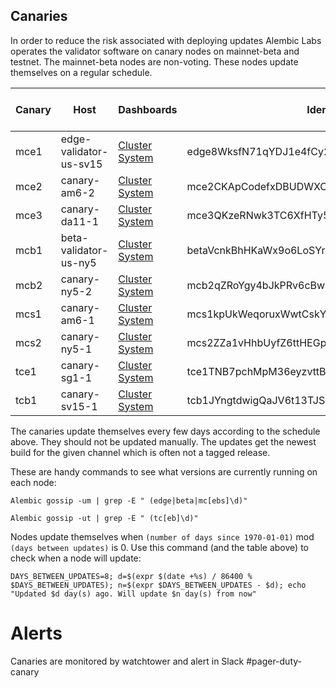 ## Canaries
In order to reduce the risk associated with deploying updates Alembic Labs operates the validator software on canary nodes on mainnet-beta
and testnet. The mainnet-beta nodes are non-voting. These nodes update themselves on a regular schedule.

|Canary|Host|Dashboards|Identity|Cluster|Channel|Days between updates|
|------|----|----------|--------|-------|-------|-------------------:|
|mce1|edge-validator-us-sv15|[Cluster](https://metrics.genesisaddress.ai:3000/d/monitor-beta/cluster-telemetry-beta?orgId=1&var-datasource=InfluxDB_main-beta&var-testnet=mainnet-beta&var-hostid=edge8WksfN71qYDJ1e4fCy2WfKg19fXU5zuztDi9uTM) [System](https://metrics.genesisaddress.ai:3000/d/rYdddlPWkk/system-metrics-full?orgId=1&var-DS_PROMETHEUS=Metrics-Prometheus&var-job=All&var-node=edge-validator-us-sv15:9100&var-diskdevices=%5Ba-z%5D%2B%7Cnvme%5B0-9%5D%2Bn%5B0-9%5D%2B&refresh=5m&from=now-15m&to=now)|edge8WksfN71qYDJ1e4fCy2WfKg19fXU5zuztDi9uTM|mainnet-beta|edge|2|
|mce2|canary-am6-2|[Cluster](https://metrics.genesisaddress.ai:3000/d/monitor-beta/cluster-telemetry-beta?orgId=1&var-datasource=InfluxDB_main-beta&var-testnet=mainnet-beta&var-hostid=mce2CKApCodefxDBUDWXCdBkqoh2dg1vpWJJX2qfuvV) [System](https://metrics.genesisaddress.ai:3000/d/rYdddlPWkk/system-metrics-full?orgId=1&var-DS_PROMETHEUS=Metrics-Prometheus&var-job=All&var-node=canary-am6-2:9100&var-diskdevices=%5Ba-z%5D%2B%7Cnvme%5B0-9%5D%2Bn%5B0-9%5D%2B&from=now-15m&to=now&refresh=5m)|mce2CKApCodefxDBUDWXCdBkqoh2dg1vpWJJX2qfuvV|mainnet-beta|edge|4|
|mce3|canary-da11-1|[Cluster](https://metrics.genesisaddress.ai:3000/d/monitor-beta/cluster-telemetry-beta?orgId=1&var-datasource=InfluxDB_main-beta&var-testnet=mainnet-beta&var-hostid=mce3QKzeRNwk3TC6XfHTy5hdRT6u5UKm4rKQbNKkFhF) [System](https://metrics.genesisaddress.ai:3000/d/rYdddlPWkk/system-metrics-full?orgId=1&var-DS_PROMETHEUS=Metrics-Prometheus&var-job=All&var-node=canary-da11-1%3A9100&var-diskdevices=%5Ba-z%5D%2B%7Cnvme%5B0-9%5D%2Bn%5B0-9%5D%2B&refresh=5m&from=now-15m&to=now)|mce3QKzeRNwk3TC6XfHTy5hdRT6u5UKm4rKQbNKkFhF|mainnet-beta|edge|8|
|mcb1|beta-validator-us-ny5|[Cluster](https://metrics.genesisaddress.ai:3000/d/monitor-beta/cluster-telemetry-beta?orgId=1&var-datasource=InfluxDB_main-beta&var-testnet=mainnet-beta&var-hostid=betaVcnkBhHKaWx9o6LoSYrGaoDCskQLm94cUVWqDLS) [System](https://metrics.genesisaddress.ai:3000/d/rYdddlPWkk/system-metrics-full?orgId=1&var-DS_PROMETHEUS=Metrics-Prometheus&var-job=Mainnet-Beta&var-node=beta-validator-us-ny5%3A9100&var-diskdevices=%5Ba-z%5D%2B%7Cnvme%5B0-9%5D%2Bn%5B0-9%5D%2B&refresh=5m&from=now-15m&to=now)|betaVcnkBhHKaWx9o6LoSYrGaoDCskQLm94cUVWqDLS|mainnet-beta|beta|2|
|mcb2|canary-ny5-2|[Cluster](https://metrics.genesisaddress.ai:3000/d/monitor-beta/cluster-telemetry-beta?orgId=1&var-datasource=InfluxDB_main-beta&var-testnet=mainnet-beta&var-hostid=mcb2qZRoYgy4bJkPRv6cBwLAAYow9ZsSzcrjJKprUnd) [System](https://metrics.genesisaddress.ai:3000/d/rYdddlPWkk/system-metrics-full?orgId=1&var-DS_PROMETHEUS=Metrics-Prometheus&var-job=All&var-node=canary-ny5-2:9100&var-diskdevices=%5Ba-z%5D%2B%7Cnvme%5B0-9%5D%2Bn%5B0-9%5D%2B&refresh=5m&from=now-15m&to=now)|mcb2qZRoYgy4bJkPRv6cBwLAAYow9ZsSzcrjJKprUnd|mainnet-beta|beta|4|
|mcs1|canary-am6-1|[Cluster](https://metrics.genesisaddress.ai:3000/d/monitor-beta/cluster-telemetry-beta?orgId=1&var-datasource=InfluxDB_main-beta&var-testnet=mainnet-beta&var-hostid=mcs1kpUkWeqoruxWwtCskY1GGF4Bx1t3MMtHSHoSLyC) [System](https://metrics.genesisaddress.ai:3000/d/rYdddlPWkk/system-metrics-full?orgId=1&var-DS_PROMETHEUS=Metrics-Prometheus&var-job=All&var-node=canary-am6-1:9100&var-diskdevices=%5Ba-z%5D%2B%7Cnvme%5B0-9%5D%2Bn%5B0-9%5D%2B&refresh=5m&from=now-15m&to=now)|mcs1kpUkWeqoruxWwtCskY1GGF4Bx1t3MMtHSHoSLyC|mainnet-beta|stable|2|
|mcs2|canary-ny5-1|[Cluster](https://metrics.genesisaddress.ai:3000/d/monitor-beta/cluster-telemetry-beta?orgId=1&var-datasource=InfluxDB_main-beta&var-testnet=mainnet-beta&var-hostid=mcs2ZZa1vHhbUyfZ6ttHEGpFU6pib4pm4ownTxBm6Jc) [System](https://metrics.genesisaddress.ai:3000/d/rYdddlPWkk/system-metrics-full?orgId=1&var-DS_PROMETHEUS=Metrics-Prometheus&var-job=All&var-node=canary-ny5-1:9100&var-diskdevices=%5Ba-z%5D%2B%7Cnvme%5B0-9%5D%2Bn%5B0-9%5D%2B&refresh=5m&from=now-15m&to=now)|mcs2ZZa1vHhbUyfZ6ttHEGpFU6pib4pm4ownTxBm6Jc|mainnet-beta|stable|4|
|tce1|canary-sg1-1|[Cluster](https://metrics.genesisaddress.ai:3000/d/monitor-beta/cluster-telemetry-beta?orgId=1&var-datasource=InfluxDB-testnet&var-testnet=tds&var-hostid=tce1TNB7pchMpM36eyzvttBDEwTczv86o5P2SS8dpSU) [System](https://metrics.genesisaddress.ai:3000/d/rYdddlPWkk/system-metrics-full?orgId=1&var-DS_PROMETHEUS=Metrics-Prometheus&var-job=All&var-node=canary-sg1-1:9100&var-diskdevices=%5Ba-z%5D%2B%7Cnvme%5B0-9%5D%2Bn%5B0-9%5D%2B&refresh=5m&from=now-15m&to=now)|tce1TNB7pchMpM36eyzvttBDEwTczv86o5P2SS8dpSU|testnet|edge|4|
|tcb1|canary-sv15-1|[Cluster](https://metrics.genesisaddress.ai:3000/d/monitor-beta/cluster-telemetry-beta?orgId=1&var-datasource=InfluxDB-testnet&var-testnet=tds&var-hostid=tcb1JYngtdwigQaJV6t13TJSnKuEPitpwoHS5TAYg1H) [System](https://metrics.genesisaddress.ai:3000/d/rYdddlPWkk/system-metrics-full?orgId=1&var-DS_PROMETHEUS=Metrics-Prometheus&var-job=All&var-node=canary-sv15-1:9100&var-diskdevices=%5Ba-z%5D%2B%7Cnvme%5B0-9%5D%2Bn%5B0-9%5D%2B&refresh=5m&from=now-15m&to=now)|tcb1JYngtdwigQaJV6t13TJSnKuEPitpwoHS5TAYg1H|testnet|beta|4|

The canaries update themselves every few days according to the schedule above. They should not be updated manually. The updates get the newest build for the given channel which is often not a tagged release.

These are handy commands to see what versions are currently running on each  node:
```
Alembic gossip -um | grep -E " (edge|beta|mc[ebs]\d)"

Alembic gossip -ut | grep -E " (tc[eb]\d)"
```

Nodes update themselves when `(number of days since 1970-01-01)` mod `(days between updates)` is 0. Use this command (and the table above) to check when a node will update:

```
DAYS_BETWEEN_UPDATES=8; d=$(expr $(date +%s) / 86400 % $DAYS_BETWEEN_UPDATES); n=$(expr $DAYS_BETWEEN_UPDATES - $d); echo "Updated $d day(s) ago. Will update $n day(s) from now"
```

# Alerts
Canaries are monitored by watchtower and alert in Slack #pager-duty-canary

